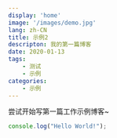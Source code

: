 ```yaml
---
display: 'home'
image: '/images/demo.jpg'
lang: zh-CN
title: 示例2
descripton: 我的第一篇博客
date: 2020-01-13
tags:
    - 测试
    - 示例
categories:
    - 示例
---
```


尝试开始写第一篇工作示例博客~

```js
console.log("Hello World!");
```
